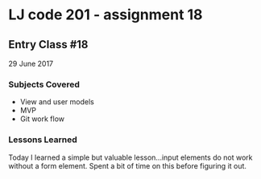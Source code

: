# LJ code 201 - assignment 18

## Entry Class #18


29 June 2017

### Subjects Covered

  - View and user models
  - MVP
  - Git work flow

### Lessons Learned
Today I learned a simple but valuable lesson...input elements do not work without a form element.  Spent a bit of time on this before figuring it out.
